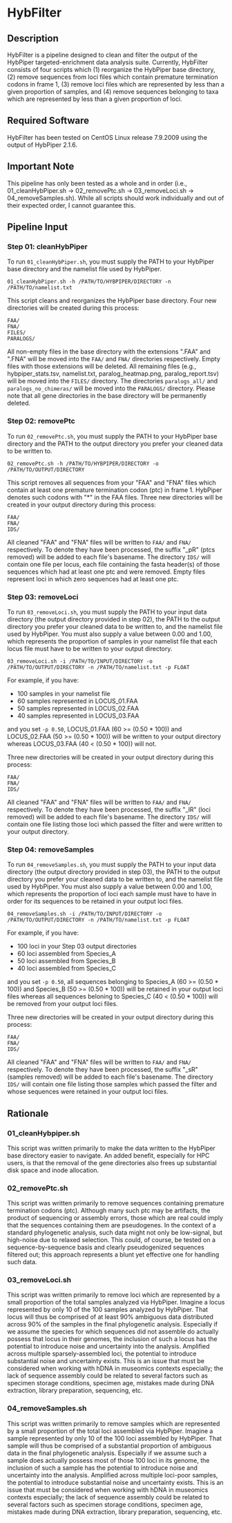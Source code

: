 # HybFilter

## Description

HybFilter is a pipeline designed to clean and filter the output of the HybPiper targeted-enrichment data analysis suite. Currently, HybFilter consists of four scripts which (1) reorganize the HybPiper base directory, (2) remove sequences from loci files which contain premature termination codons in frame 1, (3) remove loci files which are represented by less than a given proportion of samples, and (4) remove sequences belonging to taxa which are represented by less than a given proportion of loci.

## Required Software

HybFilter has been tested on CentOS Linux release 7.9.2009 using the output of HybPiper 2.1.6.

## Important Note

This pipeline has only been tested as a whole and in order (i.e., 01_cleanHybPiper.sh -> 02_removePtc.sh -> 03_removeLoci.sh -> 04_removeSamples.sh). While all scripts should work individually and out of their expected order, I cannot guarantee this.

## Pipeline Input

### Step 01: cleanHybPiper

To run `01_cleanHybPiper.sh`, you must supply the PATH to your HybPiper base directory and the namelist file used by HybPiper.

```
01_cleanHybPiper.sh -h /PATH/TO/HYBPIPER/DIRECTORY -n /PATH/TO/namelist.txt
```

This script cleans and reorganizes the HybPiper base directory. Four new directories will be created during this process:

```
FAA/
FNA/
FILES/
PARALOGS/
```

All non-empty files in the base directory with the extensions ".FAA" and ".FNA" will be moved into the `FAA/` and `FNA/` directories respectively. Empty files with those extensions will be deleted.
All remaining files (e.g., hybpiper_stats.tsv, namelist.txt, paralog_heatmap.png, paralog_report.tsv) will be moved into the `FILES/` directory.
The directories `paralogs_all/` and `paralogs_no_chimeras/` will be moved into the `PARALOGS/` directory.
Please note that all gene directories in the base directory will be permanently deleted.

### Step 02: removePtc

To run `02_removePtc.sh`, you must supply the PATH to your HybPiper base directory and the PATH to the output directory you prefer your cleaned data to be written to.

```
02_removePtc.sh -h /PATH/TO/HYBPIPER/DIRECTORY -o /PATH/TO/OUTPUT/DIRECTORY
```

This script removes all sequences from your "FAA" and "FNA" files which contain at least one premature termination codon (ptc) in frame 1. HybPiper denotes such codons with "*" in the FAA files. Three new directories will be created in your output directory during this process:

```
FAA/
FNA/
IDS/
```

All cleaned "FAA" and "FNA" files will be written to `FAA/` and `FNA/` respectively. To denote they have been processed, the suffix "_pR" (ptcs removed) will be added to each file's basename.
The directory `IDS/` will contain one file per locus, each file containing the fasta header(s) of those sequences which had at least one ptc and were removed. Empty files represent loci in which zero sequences had at least one ptc.

### Step 03: removeLoci

To run `03_removeLoci.sh`, you must supply the PATH to your input data directory (the output directory provided in step 02), the PATH to the output directory you prefer your cleaned data to be written to, and the namelist file used by HybPiper. You must also supply a value between 0.00 and 1.00, which represents the proportion of samples in your namelist file that each locus file must have to be written to your output directory.

```
03_removeLoci.sh -i /PATH/TO/INPUT/DIRECTORY -o /PATH/TO/OUTPUT/DIRECTORY -n /PATH/TO/namelist.txt -p FLOAT
```

For example, if you have:

- 100 samples in your namelist file
- 60 samples represented in LOCUS_01.FAA
- 50 samples represented in LOCUS_02.FAA
- 40 samples represented in LOCUS_03.FAA

and you set `-p 0.50`, LOCUS_01.FAA (60 >= (0.50 * 100)) and LOCUS_02.FAA (50 >= (0.50 * 100)) will be written to your output directory whereas LOCUS_03.FAA (40 < (0.50 * 100)) will not.

Three new directories will be created in your output directory during this process:

```
FAA/
FNA/
IDS/
```

All cleaned "FAA" and "FNA" files will be written to `FAA/` and `FNA/` respectively. To denote they have been processed, the suffix "_lR" (loci removed) will be added to each file's basename.
The directory `IDS/` will contain one file listing those loci which passed the filter and were written to your output directory.

### Step 04: removeSamples

To run `04_removeSamples.sh`, you must supply the PATH to your input data directory (the output directory provided in step 03), the PATH to the output directory you prefer your cleaned data to be written to, and the namelist file used by HybPiper. You must also supply a value between 0.00 and 1.00, which represents the proportion of loci each sample must have to have in order for its sequences to be retained in your output loci files.

```
04_removeSamples.sh -i /PATH/TO/INPUT/DIRECTORY -o /PATH/TO/OUTPUT/DIRECTORY -n /PATH/TO/namelist.txt -p FLOAT
```

For example, if you have:

- 100 loci in your Step 03 output directories
- 60 loci assembled from Species_A
- 50 loci assembled from Species_B
- 40 loci assembled from Species_C

and you set `-p 0.50`, all sequences belonging to Species_A (60 >= (0.50 * 100)) and Species_B (50 >= (0.50 * 100)) will be retained in your output loci files whereas all sequences beloning to Species_C (40 < (0.50 * 100)) will be removed from your output loci files.

Three new directories will be created in your output directory during this process:

```
FAA/
FNA/
IDS/
```

All cleaned "FAA" and "FNA" files will be written to `FAA/` and `FNA/` respectively. To denote they have been processed, the suffix "_sR" (samples removed) will be added to each file's basename.
The directory `IDS/` will contain one file listing those samples which passed the filter and whose sequences were retained in your output loci files.

## Rationale

### 01_cleanHybpiper.sh

This script was written primarily to make the data written to the HybPiper base directory easier to navigate. An added benefit, especially for HPC users, is that the removal of the gene directories also frees up substantial disk space and inode allocation.

### 02_removePtc.sh

This script was written primarily to remove sequences containing premature termination codons (ptc). Although many such ptc may be artifacts, the product of sequencing or assembly errors, those which are real could imply that the sequences containing them are pseudogenes. In the context of a standard phylogenetic analysis, such data might not only be low-signal, but high-noise due to relaxed selection. This could, of course, be tested on a sequence-by-sequence basis and clearly pseudogenized sequences filtered out; this approach represents a blunt yet effective one for handling such data.

### 03_removeLoci.sh

This script was written primarily to remove loci which are represented by a small proportion of the total samples analyzed via HybPiper. Imagine a locus represented by only 10 of the 100 samples analyzed by HybPiper. That locus will thus be comprised of at least 90% ambiguous data distributed across 90% of the samples in the final phylogenetic analysis. Especially if we assume the species for which sequences did not assemble do actually possess that locus in their genomes, the inclusion of such a locus has the potential to introduce noise and uncertainty into the analysis. Amplified across multiple sparsely-assembled loci, the potential to introduce substantial noise and uncertainty exists. This is an issue that must be considered when working with hDNA in museomics contexts especially; the lack of sequence assembly could be related to several factors such as specimen storage conditions, specimen age, mistakes made during DNA extraction, library preparation, sequencing, etc.

### 04_removeSamples.sh

This script was written primarily to remove samples which are represented by a small proportion of the total loci assembled via HybPiper. Imagine a sample represented by only 10 of the 100 loci assembled by HybPiper. That sample will thus be comprised of a substantial proportion of ambiguous data in the final phylogenetic analysis. Especially if we assume such a sample does actually possess most of those 100 loci in its genome, the inclusion of such a sample has the potential to introduce noise and uncertainty into the analysis. Amplified across multiple loci-poor samples, the potential to introduce substantial noise and uncertainty exists. This is an issue that must be considered when working with hDNA in museomics contexts especially; the lack of sequence assembly could be related to several factors such as specimen storage conditions, specimen age, mistakes made during DNA extraction, library preparation, sequencing, etc.
